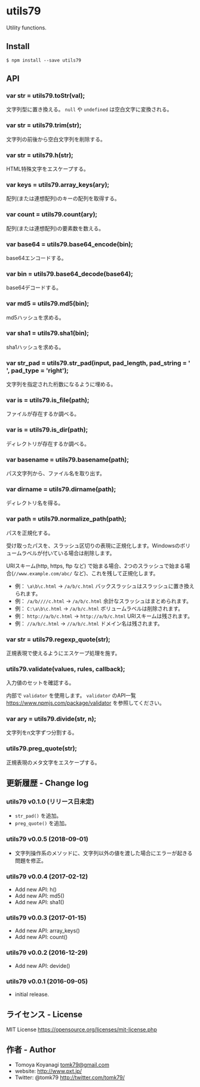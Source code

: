 # utils79

Utility functions.

## Install

```
$ npm install --save utils79
```

## API

### var str = utils79.toStr(val);

文字列型に置き換える。 `null` や `undefined` は空白文字に変換される。

### var str = utils79.trim(str);

文字列の前後から空白文字列を削除する。

### var str = utils79.h(str);

HTML特殊文字をエスケープする。

### var keys = utils79.array_keys(ary);

配列(または連想配列)のキーの配列を取得する。

### var count = utils79.count(ary);

配列(または連想配列)の要素数を数える。

### var base64 = utils79.base64_encode(bin);

base64エンコードする。

### var bin = utils79.base64_decode(base64);

base64デコードする。

### var md5 = utils79.md5(bin);

md5ハッシュを求める。

### var sha1 = utils79.sha1(bin);

sha1ハッシュを求める。

### var str_pad = utils79.str_pad(input, pad_length, pad_string = ' ', pad_type = 'right');

文字列を指定された桁数になるように埋める。

### var is = utils79.is_file(path);

ファイルが存在するか調べる。

### var is = utils79.is_dir(path);

ディレクトリが存在するか調べる。

### var basename = utils79.basename(path);

パス文字列から、ファイル名を取り出す。

### var dirname = utils79.dirname(path);

ディレクトリ名を得る。

### var path = utils79.normalize_path(path);

パスを正規化する。

受け取ったパスを、スラッシュ区切りの表現に正規化します。Windowsのボリュームラベルが付いている場合は削除します。

URIスキーム(http, https, ftp など) で始まる場合、2つのスラッシュで始まる場合(`//www.example.com/abc/` など)、これを残して正規化します。

 - 例： `\a\b\c.html` → `/a/b/c.html` バックスラッシュはスラッシュに置き換えられます。
 - 例： `/a/b////c.html` → `/a/b/c.html` 余計なスラッシュはまとめられます。
 - 例： `C:\a\b\c.html` → `/a/b/c.html` ボリュームラベルは削除されます。
 - 例： `http://a/b/c.html` → `http://a/b/c.html` URIスキームは残されます。
 - 例： `//a/b/c.html` → `//a/b/c.html` ドメイン名は残されます。

### var str = utils79.regexp_quote(str);

正規表現で使えるようにエスケープ処理を施す。

### utils79.validate(values, rules, callback);

入力値のセットを確認する。

内部で `validator` を使用します。
`validator` のAPI一覧 https://www.npmjs.com/package/validator を参照してください。

### var ary = utils79.divide(str, n);

文字列をn文字ずつ分割する。

### utils79.preg_quote(str);

正規表現のメタ文字をエスケープする。


## 更新履歴 - Change log

### utils79 v0.1.0 (リリース日未定)

- `str_pad()` を追加。
- `preg_quote()` を追加。

### utils79 v0.0.5 (2018-09-01)

- 文字列操作系のメソッドに、文字列以外の値を渡した場合にエラーが起きる問題を修正。

### utils79 v0.0.4 (2017-02-12)

- Add new API: h()
- Add new API: md5()
- Add new API: sha1()

### utils79 v0.0.3 (2017-01-15)

- Add new API: array_keys()
- Add new API: count()

### utils79 v0.0.2 (2016-12-29)

- Add new API: devide()

### utils79 v0.0.1 (2016-09-05)

- initial release.


## ライセンス - License

MIT License https://opensource.org/licenses/mit-license.php


## 作者 - Author

- Tomoya Koyanagi <tomk79@gmail.com>
- website: <http://www.pxt.jp/>
- Twitter: @tomk79 <http://twitter.com/tomk79/>
